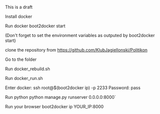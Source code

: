 This is a draft

Install docker

Run docker
boot2docker start

(Don't forget to set the environment variables as outputed by boot2docker start)

clone the repository from https://github.com/KlubJagiellonski/Politikon

Go to the folder 

Run docker_rebuild.sh
 
Run docker_run.sh

Enter docker:
ssh root@$(boot2docker ip) -p 2233
Password: pass

Run python
python manage.py runserver 0.0.0.0:8000`

Run your browser
boot2docker ip
YOUR_IP:8000

